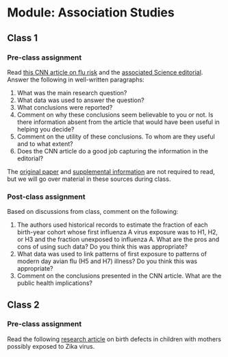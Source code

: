 # Module: Association Studies

## Class 1

### Pre-class assignment

Read [this CNN article on flu risk](http://www.cnn.com/2016/11/10/health/flu-risk-birth-year/) and the [associated Science editorial](http://science.sciencemag.org/content/sci/354/6313/706.full.pdf). Answer the following in well-written paragraphs:

1. What was the main research question?
2. What data was used to answer the question?
3. What conclusions were reported?
4. Comment on why these conclusions seem believable to you or not. Is there information absent from the article that would have been useful in helping you decide?
5. Comment on the utility of these conclusions. To whom are they useful and to what extent?
6. Does the CNN article do a good job capturing the information in the editorial?

The [original paper](http://science.sciencemag.org/content/sci/354/6313/722.full.pdf) and [supplemental information](http://science.sciencemag.org/content/sci/suppl/2016/11/09/354.6313.722.DC1/aag1322_Gostic_SM.pdf) are not required to read, but we will go over material in these sources during class.

### Post-class assignment

Based on discussions from class, comment on the following:

1. The authors used historical records to estimate the fraction of each birth-year cohort whose first influenza A virus exposure was to H1, H2, or H3 and the fraction unexposed to influenza A. What are the pros and cons of using such data? Do you think this was appropriate?
2. What data was used to link patterns of first exposure to patterns of modern day avian flu (H5 and H7) illness? Do you think this was appropriate?
3. Comment on the conclusions presented in the CNN article. What are the public health implications?

## Class 2

### Pre-class assignment

Read the following [research article](http://jamanetwork.com/journals/jamapediatrics/fullarticle/2545827) on birth defects in children with mothers possibly exposed to Zika virus.